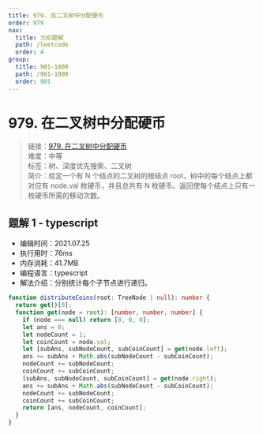 ```yaml
---
title: 979. 在二叉树中分配硬币
order: 979
nav:
  title: 力扣题解
  path: /leetcode
  order: 4
group:
  title: 901-1000
  path: /901-1000
  order: 901
---
```


# 979. 在二叉树中分配硬币

> 链接：[979. 在二叉树中分配硬币](https://leetcode-cn.com/problems/distribute-coins-in-binary-tree/)  
> 难度：中等  
> 标签：树、深度优先搜索、二叉树  
> 简介：给定一个有 N 个结点的二叉树的根结点 root，树中的每个结点上都对应有 node.val 枚硬币，并且总共有 N 枚硬币。返回使每个结点上只有一枚硬币所需的移动次数。

## 题解 1 - typescript

- 编辑时间：2021.07.25
- 执行用时：76ms
- 内存消耗：41.7MB
- 编程语言：typescript
- 解法介绍：分别统计每个子节点进行递归。

```typescript
function distributeCoins(root: TreeNode | null): number {
  return get()[0];
  function get(node = root): [number, number, number] {
    if (node === null) return [0, 0, 0];
    let ans = 0;
    let nodeCount = 1;
    let coinCount = node.val;
    let [subAns, subNodeCount, subCoinCount] = get(node.left);
    ans += subAns + Math.abs(subNodeCount - subCoinCount);
    nodeCount += subNodeCount;
    coinCount += subCoinCount;
    [subAns, subNodeCount, subCoinCount] = get(node.right);
    ans += subAns + Math.abs(subNodeCount - subCoinCount);
    nodeCount += subNodeCount;
    coinCount += subCoinCount;
    return [ans, nodeCount, coinCount];
  }
}
```

